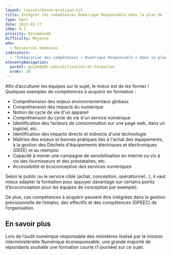 ```yaml
---
layout: layouts/bonne-pratique.njk
title: Intégrer les compétences Numérique Responsable dans le plan de formation
type: bpnr
date: 2022-02-17
idbp: b.2
priority: Recommandé
difficulty: Moyenne 
who:
  - Ressources Humaines
indicators:
  - "Intégration des compétences « Numérique Responsable » dans le plan de formation : oui/non"
eleventyNavigation:
  parent: guideBpNr-sensibilisation-et-formation
  order: 20
---
```


Afin d’acculturer les équipes sur le sujet, le mieux est de les former ! Quelques exemples de compétences à acquérir en formation : 

- Compréhension des enjeux environnementaux globaux
- Compréhension des impacts du numérique 
- Notion de cycle de vie d'un appareil
- Compréhension du cycle de vie d'un service numérique
- Identification des facteurs de consommation sur une page web, dans un logiciel, etc.
- Identification des impacts directs et indirects d'une technologie
- Maîtrise des enjeux et bonnes pratiques liés à l'achat des équipements, à la gestion des Déchets d'équipements électriques et électroniques (DEEE) et au réemploi
- Capacité à mener une campagne de sensibilisation en interne ou vis à vis des fournisseurs et des prestataires, etc.
- Accessibilité et écoconception des services numériques

Selon le public ou le service ciblé (achat, conception, opérationnel…), il vaut mieux adapter la formation pour appuyer davantage sur certains points (l’écoconception pour les équipes de conception par exemple).

De plus, ces compétences à acquérir peuvent être intégrées dans la gestion prévisionnelle de l’emploi, des effectifs et des compétences (GPEEC) de l’organisation.

## En savoir plus
Lors de l’audit numérique responsable des ministères réalisé par la mission interministérielle Numérique écoresponsable, une grande majorité de répondants souhaite une formation courte (1 journée) sur ce sujet.

